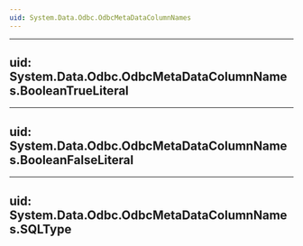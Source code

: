 ```yaml
---
uid: System.Data.Odbc.OdbcMetaDataColumnNames
---
```


---
uid: System.Data.Odbc.OdbcMetaDataColumnNames.BooleanTrueLiteral
---

---
uid: System.Data.Odbc.OdbcMetaDataColumnNames.BooleanFalseLiteral
---

---
uid: System.Data.Odbc.OdbcMetaDataColumnNames.SQLType
---
